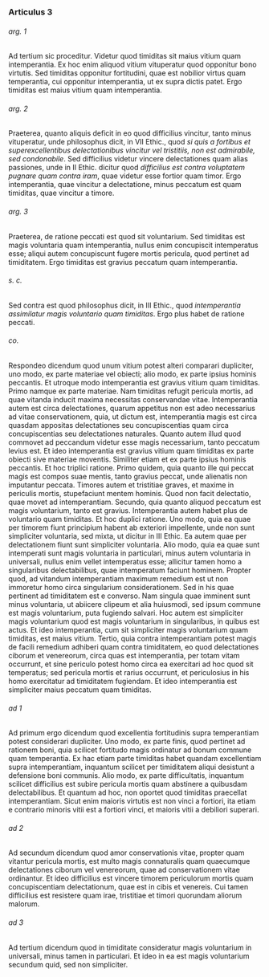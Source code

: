 ### Articulus 3

###### arg. 1
Ad tertium sic proceditur. Videtur quod timiditas sit maius vitium quam intemperantia. Ex hoc enim aliquod vitium vituperatur quod opponitur bono virtutis. Sed timiditas opponitur fortitudini, quae est nobilior virtus quam temperantia, cui opponitur intemperantia, ut ex supra dictis patet. Ergo timiditas est maius vitium quam intemperantia.

###### arg. 2
Praeterea, quanto aliquis deficit in eo quod difficilius vincitur, tanto minus vituperatur, unde philosophus dicit, in VII Ethic., quod *si quis a fortibus et superexcellentibus delectationibus vincitur vel tristitiis, non est admirabile, sed condonabile*. Sed difficilius videtur vincere delectationes quam alias passiones, unde in II Ethic. dicitur quod *difficilius est contra voluptatem pugnare quam contra iram*, quae videtur esse fortior quam timor. Ergo intemperantia, quae vincitur a delectatione, minus peccatum est quam timiditas, quae vincitur a timore.

###### arg. 3
Praeterea, de ratione peccati est quod sit voluntarium. Sed timiditas est magis voluntaria quam intemperantia, nullus enim concupiscit intemperatus esse; aliqui autem concupiscunt fugere mortis pericula, quod pertinet ad timiditatem. Ergo timiditas est gravius peccatum quam intemperantia.

###### s. c.
Sed contra est quod philosophus dicit, in III Ethic., quod *intemperantia assimilatur magis voluntario quam timiditas*. Ergo plus habet de ratione peccati.

###### co.
Respondeo dicendum quod unum vitium potest alteri comparari dupliciter, uno modo, ex parte materiae vel obiecti; alio modo, ex parte ipsius hominis peccantis. Et utroque modo intemperantia est gravius vitium quam timiditas. Primo namque ex parte materiae. Nam timiditas refugit pericula mortis, ad quae vitanda inducit maxima necessitas conservandae vitae. Intemperantia autem est circa delectationes, quarum appetitus non est adeo necessarius ad vitae conservationem, quia, ut dictum est, intemperantia magis est circa quasdam appositas delectationes seu concupiscentias quam circa concupiscentias seu delectationes naturales. Quanto autem illud quod commovet ad peccandum videtur esse magis necessarium, tanto peccatum levius est. Et ideo intemperantia est gravius vitium quam timiditas ex parte obiecti sive materiae moventis. Similiter etiam et ex parte ipsius hominis peccantis. Et hoc triplici ratione. Primo quidem, quia quanto ille qui peccat magis est compos suae mentis, tanto gravius peccat, unde alienatis non imputantur peccata. Timores autem et tristitiae graves, et maxime in periculis mortis, stupefaciunt mentem hominis. Quod non facit delectatio, quae movet ad intemperantiam. Secundo, quia quanto aliquod peccatum est magis voluntarium, tanto est gravius. Intemperantia autem habet plus de voluntario quam timiditas. Et hoc duplici ratione. Uno modo, quia ea quae per timorem fiunt principium habent ab exteriori impellente, unde non sunt simpliciter voluntaria, sed mixta, ut dicitur in III Ethic. Ea autem quae per delectationem fiunt sunt simpliciter voluntaria. Alio modo, quia ea quae sunt intemperati sunt magis voluntaria in particulari, minus autem voluntaria in universali, nullus enim vellet intemperatus esse; allicitur tamen homo a singularibus delectabilibus, quae intemperatum faciunt hominem. Propter quod, ad vitandum intemperantiam maximum remedium est ut non immoretur homo circa singularium considerationem. Sed in his quae pertinent ad timiditatem est e converso. Nam singula quae imminent sunt minus voluntaria, ut abiicere clipeum et alia huiusmodi, sed ipsum commune est magis voluntarium, puta fugiendo salvari. Hoc autem est simpliciter magis voluntarium quod est magis voluntarium in singularibus, in quibus est actus. Et ideo intemperantia, cum sit simpliciter magis voluntarium quam timiditas, est maius vitium. Tertio, quia contra intemperantiam potest magis de facili remedium adhiberi quam contra timiditatem, eo quod delectationes ciborum et venereorum, circa quas est intemperantia, per totam vitam occurrunt, et sine periculo potest homo circa ea exercitari ad hoc quod sit temperatus; sed pericula mortis et rarius occurrunt, et periculosius in his homo exercitatur ad timiditatem fugiendam. Et ideo intemperantia est simpliciter maius peccatum quam timiditas.

###### ad 1
Ad primum ergo dicendum quod excellentia fortitudinis supra temperantiam potest considerari dupliciter. Uno modo, ex parte finis, quod pertinet ad rationem boni, quia scilicet fortitudo magis ordinatur ad bonum commune quam temperantia. Ex hac etiam parte timiditas habet quandam excellentiam supra intemperantiam, inquantum scilicet per timiditatem aliqui desistunt a defensione boni communis. Alio modo, ex parte difficultatis, inquantum scilicet difficilius est subire pericula mortis quam abstinere a quibusdam delectabilibus. Et quantum ad hoc, non oportet quod timiditas praecellat intemperantiam. Sicut enim maioris virtutis est non vinci a fortiori, ita etiam e contrario minoris vitii est a fortiori vinci, et maioris vitii a debiliori superari.

###### ad 2
Ad secundum dicendum quod amor conservationis vitae, propter quam vitantur pericula mortis, est multo magis connaturalis quam quaecumque delectationes ciborum vel venereorum, quae ad conservationem vitae ordinantur. Et ideo difficilius est vincere timorem periculorum mortis quam concupiscentiam delectationum, quae est in cibis et venereis. Cui tamen difficilius est resistere quam irae, tristitiae et timori quorundam aliorum malorum.

###### ad 3
Ad tertium dicendum quod in timiditate consideratur magis voluntarium in universali, minus tamen in particulari. Et ideo in ea est magis voluntarium secundum quid, sed non simpliciter.

